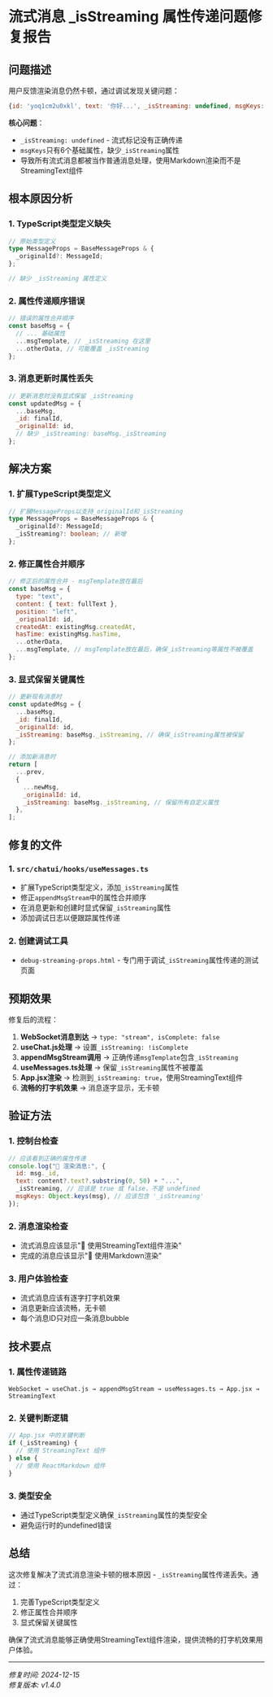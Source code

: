 # 流式消息 \_isStreaming 属性传递问题修复报告

## 问题描述

用户反馈渲染消息仍然卡顿，通过调试发现关键问题：

```javascript
{id: 'yoq1cm2u0xkl', text: '你好...', _isStreaming: undefined, msgKeys: Array(6)}
```

**核心问题**：

- `_isStreaming: undefined` - 流式标记没有正确传递
- `msgKeys`只有6个基础属性，缺少`_isStreaming`属性
- 导致所有流式消息都被当作普通消息处理，使用Markdown渲染而不是StreamingText组件

## 根本原因分析

### 1. TypeScript类型定义缺失

```typescript
// 原始类型定义
type MessageProps = BaseMessageProps & {
  _originalId?: MessageId;
};

// 缺少 _isStreaming 属性定义
```

### 2. 属性传递顺序错误

```javascript
// 错误的属性合并顺序
const baseMsg = {
  // ... 基础属性
  ...msgTemplate, // _isStreaming 在这里
  ...otherData, // 可能覆盖 _isStreaming
};
```

### 3. 消息更新时属性丢失

```javascript
// 更新消息时没有显式保留 _isStreaming
const updatedMsg = {
  ...baseMsg,
  _id: finalId,
  _originalId: id,
  // 缺少 _isStreaming: baseMsg._isStreaming
};
```

## 解决方案

### 1. 扩展TypeScript类型定义

```typescript
// 扩展MessageProps以支持_originalId和_isStreaming
type MessageProps = BaseMessageProps & {
  _originalId?: MessageId;
  _isStreaming?: boolean; // 新增
};
```

### 2. 修正属性合并顺序

```javascript
// 修正后的属性合并 - msgTemplate放在最后
const baseMsg = {
  type: "text",
  content: { text: fullText },
  position: "left",
  _originalId: id,
  createdAt: existingMsg.createdAt,
  hasTime: existingMsg.hasTime,
  ...otherData,
  ...msgTemplate, // msgTemplate放在最后，确保_isStreaming等属性不被覆盖
};
```

### 3. 显式保留关键属性

```javascript
// 更新现有消息时
const updatedMsg = {
  ...baseMsg,
  _id: finalId,
  _originalId: id,
  _isStreaming: baseMsg._isStreaming, // 确保_isStreaming属性被保留
};

// 添加新消息时
return [
  ...prev,
  {
    ...newMsg,
    _originalId: id,
    _isStreaming: baseMsg._isStreaming, // 保留所有自定义属性
  },
];
```

## 修复的文件

### 1. `src/chatui/hooks/useMessages.ts`

- 扩展TypeScript类型定义，添加`_isStreaming`属性
- 修正`appendMsgStream`中的属性合并顺序
- 在消息更新和创建时显式保留`_isStreaming`属性
- 添加调试日志以便跟踪属性传递

### 2. 创建调试工具

- `debug-streaming-props.html` - 专门用于调试`_isStreaming`属性传递的测试页面

## 预期效果

修复后的流程：

1. **WebSocket消息到达** → `type: "stream", isComplete: false`
2. **useChat.js处理** → 设置`_isStreaming: !isComplete`
3. **appendMsgStream调用** → 正确传递`msgTemplate`包含`_isStreaming`
4. **useMessages.ts处理** → 保留`_isStreaming`属性不被覆盖
5. **App.jsx渲染** → 检测到`_isStreaming: true`，使用StreamingText组件
6. **流畅的打字机效果** → 消息逐字显示，无卡顿

## 验证方法

### 1. 控制台检查

```javascript
// 应该看到正确的属性传递
console.log("🎨 渲染消息:", {
  id: msg._id,
  text: content?.text?.substring(0, 50) + "...",
  _isStreaming, // 应该是 true 或 false，不是 undefined
  msgKeys: Object.keys(msg), // 应该包含 '_isStreaming'
});
```

### 2. 消息渲染检查

- 流式消息应该显示"🔄 使用StreamingText组件渲染"
- 完成的消息应该显示"📝 使用Markdown渲染"

### 3. 用户体验检查

- 流式消息应该有逐字打字机效果
- 消息更新应该流畅，无卡顿
- 每个消息ID只对应一条消息bubble

## 技术要点

### 1. 属性传递链路

```
WebSocket → useChat.js → appendMsgStream → useMessages.ts → App.jsx → StreamingText
```

### 2. 关键判断逻辑

```javascript
// App.jsx 中的关键判断
if (_isStreaming) {
  // 使用 StreamingText 组件
} else {
  // 使用 ReactMarkdown 组件
}
```

### 3. 类型安全

- 通过TypeScript类型定义确保`_isStreaming`属性的类型安全
- 避免运行时的undefined错误

## 总结

这次修复解决了流式消息渲染卡顿的根本原因 - `_isStreaming`属性传递丢失。通过：

1. 完善TypeScript类型定义
2. 修正属性合并顺序
3. 显式保留关键属性

确保了流式消息能够正确使用StreamingText组件渲染，提供流畅的打字机效果用户体验。

---

_修复时间: 2024-12-15_  
_修复版本: v1.4.0_
